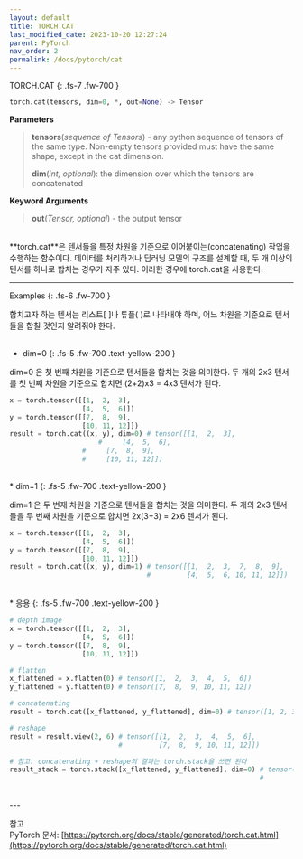 ```yaml
---
layout: default
title: TORCH.CAT
last_modified_date: 2023-10-20 12:27:24
parent: PyTorch
nav_order: 2
permalink: /docs/pytorch/cat
---
```


TORCH.CAT
{: .fs-7 .fw-700 }

```python
torch.cat(tensors, dim=0, *, out=None) -> Tensor
```

**Parameters**  
> **tensors**(_sequence of Tensors_) - any python sequence of tensors of the same type. Non-empty tensors provided must have the same shape, except in the cat dimension.    
> 
> **dim**(_int, optional_): the dimension over which the tensors are concatenated   

**Keyword Arguments**
> **out**(_Tensor, optional_) - the output tensor   

<br/>
**torch.cat**은 텐서들을 특정 차원을 기준으로 이어붙이는(concatenating) 작업을 수행하는 함수이다. 데이터를 처리하거나 딥러닝 모델의 구조를 설계할 때, 두 개 이상의 텐서를 하나로 합치는 경우가 자주 있다. 이러한 경우에 torch.cat을 사용한다.
<br/>

---
 

Examples
{: .fs-6 .fw-700 }

합치고자 하는 텐서는 리스트[ ]나 튜플( )로 나타내야 하며, 어느 차원을 기준으로 텐서들을 합칠 것인지 알려줘야 한다.   
<br/>
* dim=0
{: .fs-5 .fw-700 .text-yellow-200 }

dim=0 은 첫 번째 차원을 기준으로 텐서들을 합치는 것을 의미한다. 두 개의 2x3 텐서를 첫 번째 차원을 기준으로 합치면 (2+2)x3 = 4x3 텐서가 된다.

```python
x = torch.tensor([[1,  2,  3], 
                  [4,  5,  6]])
y = torch.tensor([[7,  8,  9],
                  [10, 11, 12]])
result = torch.cat((x, y), dim=0) # tensor([[1,  2,  3], 
			          #	    [4,  5,  6],
				  #	    [7,  8,  9],
				  #	    [10, 11, 12]])
```

<br/>
* dim=1
{: .fs-5 .fw-700 .text-yellow-200 }

dim=1 은 두 번재 차원을 기준으로 텐서들을 합치는 것을 의미한다. 두 개의 2x3 텐서들을 두 번째 차원을 기준으로 합치면 2x(3+3) = 2x6 텐서가 된다.

```python
x = torch.tensor([[1,  2,  3], 
                  [4,  5,  6]])
y = torch.tensor([[7,  8,  9],
                  [10, 11, 12]])
result = torch.cat((x, y), dim=1) # tensor([[1,  2,  3,  7,  8,  9],
                                  #         [4,  5,  6, 10, 11, 12]])
```

<br/>
* 응용
{: .fs-5 .fw-700 .text-yellow-200 }

```python
# depth image
x = torch.tensor([[1,  2,  3],
                  [4,  5,  6]])
y = torch.tensor([[7,  8,  9],
                  [10, 11, 12]])

# flatten
x_flattened = x.flatten(0) # tensor([1,  2,  3,  4,  5,  6])
y_flattened = y.flatten(0) # tensor([7,  8,  9, 10, 11, 12])

# concatenating
result = torch.cat([x_flattened, y_flattened], dim=0) # tensor([1, 2, 3, 4, 5, 6, 7, 8, 9, 10, 11, 12])

# reshape
result = result.view(2, 6) # tensor([[1,  2,  3,  4,  5,  6],
                           #         [7,  8,  9, 10, 11, 12]])

# 참고: concatenating + reshape의 결과는 torch.stack을 쓰면 된다
result_stack = torch.stack([x_flattened, y_flattened], dim=0) # tensor([[1,  2,  3,  4,  5,  6],
                                                              #         [7,  8,  9, 10, 11, 12]])
```
<br/>
---

참고  
PyTorch 문서: [https://pytorch.org/docs/stable/generated/torch.cat.html](https://pytorch.org/docs/stable/generated/torch.cat.html)   
